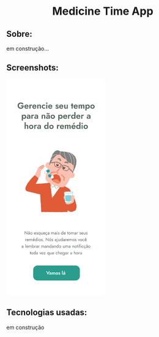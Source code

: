 <h1 align="center">Medicine Time App</h1>

## Sobre:
em construção...

## Screenshots:
<img width="260" src="./.github/print-1.png" />

## Tecnologias usadas:
em construção